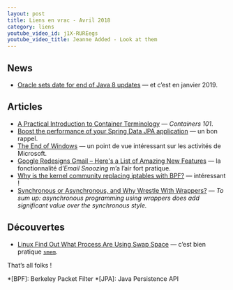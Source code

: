 ```yaml
---
layout: post
title: Liens en vrac - Avril 2018
category: liens
youtube_video_id: j1X-RUREegs
youtube_video_title: Jeanne Added - Look at them
---
```


## News

- [Oracle sets date for end of Java 8 updates](https://www.javaworld.com/article/3269446/oracle-sets-date-for-end-of-java-8-updates.html)
  — et c’est en janvier 2019.

## Articles

- [A Practical Introduction to Container Terminology](https://developers.redhat.com/blog/2018/02/22/container-terminology-practical-introduction/)
  — _Containers 101_.
- [Boost the performance of your Spring Data JPA application](https://blog.ippon.tech/boost-the-performance-of-your-spring-data-jpa-application/)
  — un bon rappel.
- [The End of Windows](https://stratechery.com/2018/the-end-of-windows/)
  — un point de vue intéressant sur les activités de Microsoft.
- [Google Redesigns Gmail – Here's a List of Amazing New Features](https://thehackernews.com/2018/04/new-gmail-redesign.html)
  — la fonctionnalité d’_Email Snoozing_ m’a l’air fort pratique.
- [Why is the kernel community replacing iptables with BPF?](https://cilium.io/blog/2018/04/17/why-is-the-kernel-community-replacing-iptables/)
  — intéressant !
- [Synchronous or Asynchronous, and Why Wrestle With Wrappers?](https://dzone.com/articles/synchronous-or-asynchronous-and-why-wrestle-with-wrappers)
  — _To sum up: asynchronous programming using wrappers does add significant value over the synchronous style._

## Découvertes

- [Linux Find Out What Process Are Using Swap Space](https://www.cyberciti.biz/faq/linux-which-process-is-using-swap/)
  — c’est bien pratique [`smem`](https://www.selenic.com/smem/).

That’s all folks !

<!-- prettier-ignore-start -->
*[BPF]: Berkeley Packet Filter
*[JPA]: Java Persistence API
<!-- prettier-ignore-end -->
